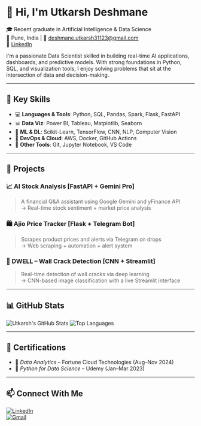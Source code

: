 # 👋 Hi, I'm Utkarsh Deshmane

🎓 Recent graduate in Artificial Intelligence & Data Science  
📍 Pune, India | 📧 deshmane.utkarsh31123@gmail.com  
🔗 [LinkedIn](https://www.linkedin.com/in/utkarsh-deshmane-8676a1210/)  

I'm a passionate Data Scientist skilled in building real-time AI applications, dashboards, and predictive models. With strong foundations in Python, SQL, and visualization tools, I enjoy solving problems that sit at the intersection of data and decision-making.

---

## 🧠 Key Skills

- 💻 **Languages & Tools**: Python, SQL, Pandas, Spark, Flask, FastAPI  
- 📊 **Data Viz**: Power BI, Tableau, Matplotlib, Seaborn  
- 🤖 **ML & DL**: Scikit-Learn, TensorFlow, CNN, NLP, Computer Vision  
- 🔧 **DevOps & Cloud**: AWS, Docker, GitHub Actions  
- 📁 **Other Tools**: Git, Jupyter Notebook, VS Code  

---

## 🧪 Projects

### 📈 AI Stock Analysis [FastAPI + Gemini Pro]
> A financial Q&A assistant using Google Gemini and yFinance API  
→ Real-time stock sentiment + market price analysis  

### 🛍️ Ajio Price Tracker [Flask + Telegram Bot]
> Scrapes product prices and alerts via Telegram on drops  
→ Web scraping + automation + alert system  

### 🧱 DWELL – Wall Crack Detection [CNN + Streamlit]
> Real-time detection of wall cracks via deep learning  
→ CNN-based image classification with a live Streamlit interface  

---

## 📊 GitHub Stats

![Utkarsh's GitHub Stats](https://github-readme-stats.vercel.app/api?username=utkarshdeshmane&show_icons=true&theme=radical)
![Top Languages](https://github-readme-stats.vercel.app/api/top-langs/?username=utkarshdeshmane&layout=compact)

---

## 📜 Certifications

- 🏅 *Data Analytics* – Fortune Cloud Technologies (Aug–Nov 2024)  
- 🐍 *Python for Data Science* – Udemy (Jan–Mar 2023)

---

## 📫 Connect With Me

[![LinkedIn](https://img.shields.io/badge/-LinkedIn-blue?style=flat&logo=linkedin)](https://www.linkedin.com/in/utkarsh-deshmane-8676a1210/)  
[![Gmail](https://img.shields.io/badge/-Email-c14438?style=flat&logo=gmail&logoColor=white)](mailto:deshmane.utkarsh31123@gmail.com)
